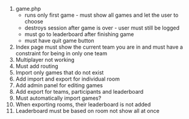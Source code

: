 1. game.php 
   - runs only first game - must show all games and let the user to choose
   - destroys session after game is over - user must still be logged
   - must go to leaderboard after finishing game 
   - must have quit game button
2. Index page must show the current team you are in and must have a constraint for being in only one team
3. Multiplayer not working
4. Must add routing
5. Import only games that do not exist
6. Add import and export for individual room
7. Add admin panel for editing games
8. Add export for teams, participants and leaderboard
9. Must automatically import games?
10. When exporting rooms, their leaderboard is not added
11. Leaderboard must be based on room not show all at once